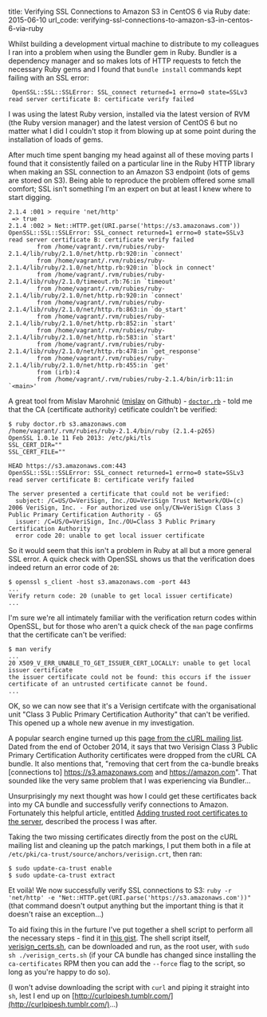 title: Verifying SSL Connections to Amazon S3 in CentOS 6 via Ruby
date: 2015-06-10
url_code: verifying-ssl-connections-to-amazon-s3-in-centos-6-via-ruby

Whilst building a development virtual machine to distribute to my colleagues I ran into a problem when using the Bundler gem in Ruby. Bundler is a dependency manager and so makes lots of HTTP requests to fetch the necessary Ruby gems and I found that `bundle install` commands kept failing with an SSL error:

     OpenSSL::SSL::SSLError: SSL_connect returned=1 errno=0 state=SSLv3 read server certificate B: certificate verify failed

I was using the latest Ruby version, installed via the latest version of RVM (the Ruby version manager) and the latest version of CentOS 6 but no matter what I did I couldn't stop it from blowing up at some point during the installation of loads of gems.

After much time spent banging my head against all of these moving parts I found that it consistently failed on a particular line in the Ruby HTTP library when making an SSL connection to an Amazon S3 endpoint (lots of gems are stored on S3). Being able to reproduce the problem offered some small comfort; SSL isn't something I'm an expert on but at least I knew where to start digging.

    2.1.4 :001 > require 'net/http'
     => true 
    2.1.4 :002 > Net::HTTP.get(URI.parse('https://s3.amazonaws.com'))
    OpenSSL::SSL::SSLError: SSL_connect returned=1 errno=0 state=SSLv3 read server certificate B: certificate verify failed
            from /home/vagrant/.rvm/rubies/ruby-2.1.4/lib/ruby/2.1.0/net/http.rb:920:in `connect'
            from /home/vagrant/.rvm/rubies/ruby-2.1.4/lib/ruby/2.1.0/net/http.rb:920:in `block in connect'
            from /home/vagrant/.rvm/rubies/ruby-2.1.4/lib/ruby/2.1.0/timeout.rb:76:in `timeout'
            from /home/vagrant/.rvm/rubies/ruby-2.1.4/lib/ruby/2.1.0/net/http.rb:920:in `connect'
            from /home/vagrant/.rvm/rubies/ruby-2.1.4/lib/ruby/2.1.0/net/http.rb:863:in `do_start'
            from /home/vagrant/.rvm/rubies/ruby-2.1.4/lib/ruby/2.1.0/net/http.rb:852:in `start'
            from /home/vagrant/.rvm/rubies/ruby-2.1.4/lib/ruby/2.1.0/net/http.rb:583:in `start'
            from /home/vagrant/.rvm/rubies/ruby-2.1.4/lib/ruby/2.1.0/net/http.rb:478:in `get_response'
            from /home/vagrant/.rvm/rubies/ruby-2.1.4/lib/ruby/2.1.0/net/http.rb:455:in `get'
            from (irb):4
            from /home/vagrant/.rvm/rubies/ruby-2.1.4/bin/irb:11:in `<main>'

A great tool from Mislav Marohnić ([mislav](https://github.com/mislav) on Github) - [`doctor.rb`](https://raw.githubusercontent.com/mislav/ssl-tools/master/doctor.rb) - told me that the CA (certificate authority) cetificate couldn't be verified:

    $ ruby doctor.rb s3.amazonaws.com
    /home/vagrant/.rvm/rubies/ruby-2.1.4/bin/ruby (2.1.4-p265)
    OpenSSL 1.0.1e 11 Feb 2013: /etc/pki/tls
    SSL_CERT_DIR=""
    SSL_CERT_FILE=""

    HEAD https://s3.amazonaws.com:443
    OpenSSL::SSL::SSLError: SSL_connect returned=1 errno=0 state=SSLv3 read server certificate B: certificate verify failed

    The server presented a certificate that could not be verified:
      subject: /C=US/O=VeriSign, Inc./OU=VeriSign Trust Network/OU=(c) 2006 VeriSign, Inc. - For authorized use only/CN=VeriSign Class 3 Public Primary Certification Authority - G5
      issuer: /C=US/O=VeriSign, Inc./OU=Class 3 Public Primary Certification Authority
      error code 20: unable to get local issuer certificate

So it would seem that this isn't a problem in Ruby at all but a more general SSL error. A quick check with OpenSSL shows us that the verification does indeed return an error code of `20`:

    $ openssl s_client -host s3.amazonaws.com -port 443
    ...
    Verify return code: 20 (unable to get local issuer certificate)
    ...

I'm sure we're all intimately familiar with the verification return codes within OpenSSL, but for those who aren't a quick check of the `man` page confirms that the certificate can't be verified:

    $ man verify
    ...
    20 X509_V_ERR_UNABLE_TO_GET_ISSUER_CERT_LOCALLY: unable to get local issuer certificate
    the issuer certificate could not be found: this occurs if the issuer certificate of an untrusted certificate cannot be found.
    ...

OK, so we can now see that it's a Verisign certifcate with the organisational unit "Class 3 Public Primary Certification Authority" that can't be verified. This opened up a whole new avenue in my investigation.

A popular search engine turned up this [page from the cURL mailing list](http://curl.haxx.se/mail/archive-2014-10/0062.html). Dated from the end of October 2014, it says that two Verisign Class 3 Public Primary Certification Authority certificates were dropped from the cURL CA bundle. It also mentions that, "removing that cert from the ca-bundle breaks [connections to] https://s3.amazonaws.com and https://amazon.com". That sounded like the very same problem that I was experiencing via Bundler...

Unsurprisingly my next thought was how I could get these certificates back into my CA bundle and successfully verify connections to Amazon. Fortunately this helpful article, entitled [Adding trusted root certificates to the server](http://kb.kerio.com/product/kerio-connect/server-configuration/ssl-certificates/adding-trusted-root-certificates-to-the-server-1605.html), described the process I was after.

Taking the two missing certificates directly from the post on the cURL mailing list and cleaning up the patch markings, I put them both in a file at `/etc/pki/ca-trust/source/anchors/verisign.crt`, then ran:

    $ sudo update-ca-trust enable
    $ sudo update-ca-trust extract

Et voilà! We now successfully verify SSL connections to S3: `ruby -r 'net/http' -e "Net::HTTP.get(URI.parse('https://s3.amazonaws.com'))"` (that command doesn't output anything but the important thing is that it doesn't raise an exception...)

To aid fixing this in the furture I've put together a shell script to perform all the necessary steps - find it in [this gist](https://gist.github.com/grahamlyons/fa36fe35e798e5cf7ae3). The shell script itself, [verisign_certs.sh](https://gist.githubusercontent.com/grahamlyons/fa36fe35e798e5cf7ae3/raw/b86a31375fa9075730386bb7f25bf983e845d0f3/verisign_certs.sh), can be downloaded and run, as the root user, with `sudo sh ./verisign_certs.sh` (if your CA bundle has changed since installing the `ca-certificates` RPM then you can add the `--force` flag to the script, so long as you're happy to do so).

(I won't advise downloading the script with `curl` and piping it straight into `sh`, lest I end up on [http://curlpipesh.tumblr.com/](http://curlpipesh.tumblr.com/)...)
